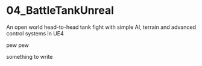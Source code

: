 # 04_BattleTankUnreal
An open world head-to-head tank fight with simple AI, terrain and advanced control systems in UE4

pew pew

something to write